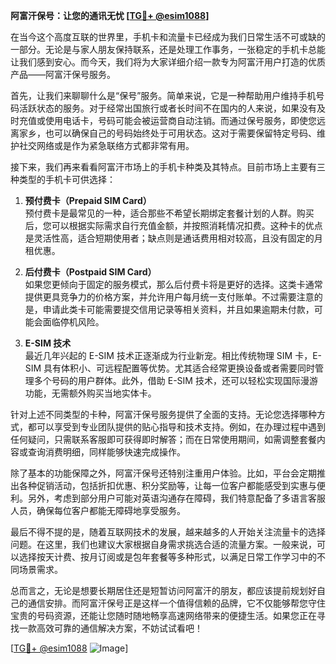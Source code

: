 **阿富汗保号：让您的通讯无忧 [[TG💪+ @esim1088](https://t.me/s/esim1088)]**

在当今这个高度互联的世界里，手机卡和流量卡已经成为我们日常生活不可或缺的一部分。无论是与家人朋友保持联系，还是处理工作事务，一张稳定的手机卡总能让我们感到安心。而今天，我们将为大家详细介绍一款专为阿富汗用户打造的优质产品——阿富汗保号服务。

首先，让我们来聊聊什么是“保号”服务。简单来说，它是一种帮助用户维持手机号码活跃状态的服务。对于经常出国旅行或者长时间不在国内的人来说，如果没有及时充值或使用电话卡，号码可能会被运营商自动注销。而通过保号服务，即使您远离家乡，也可以确保自己的号码始终处于可用状态。这对于需要保留特定号码、维护社交网络或是作为紧急联络方式都非常有用。

接下来，我们再来看看阿富汗市场上的手机卡种类及其特点。目前市场上主要有三种类型的手机卡可供选择：

1. **预付费卡（Prepaid SIM Card）**  
   预付费卡是最常见的一种，适合那些不希望长期绑定套餐计划的人群。购买后，您可以根据实际需求自行充值金额，并按照消耗情况扣费。这种卡的优点是灵活性高，适合短期使用者；缺点则是通话费用相对较高，且没有固定的月租优惠。

2. **后付费卡（Postpaid SIM Card）**  
   如果您更倾向于固定的服务模式，那么后付费卡将是更好的选择。这类卡通常提供更具竞争力的价格方案，并允许用户每月统一支付账单。不过需要注意的是，申请此类卡可能需要提交信用记录等相关资料，并且如果逾期未付款，可能会面临停机风险。

3. **E-SIM 技术**  
   最近几年兴起的 E-SIM 技术正逐渐成为行业新宠。相比传统物理 SIM 卡，E-SIM 具有体积小、可远程配置等优势。尤其适合经常更换设备或者需要同时管理多个号码的用户群体。此外，借助 E-SIM 技术，还可以轻松实现国际漫游功能，无需额外购买当地实体卡。

针对上述不同类型的卡种，阿富汗保号服务提供了全面的支持。无论您选择哪种方式，都可以享受到专业团队提供的贴心指导和技术支持。例如，在办理过程中遇到任何疑问，只需联系客服即可获得即时解答；而在日常使用期间，如需调整套餐内容或查询消费明细，同样能够快速完成操作。

除了基本的功能保障之外，阿富汗保号还特别注重用户体验。比如，平台会定期推出各种促销活动，包括折扣优惠、积分奖励等，让每一位客户都能感受到实惠与便利。另外，考虑到部分用户可能对英语沟通存在障碍，我们特意配备了多语言客服人员，确保每位客户都能无障碍地享受服务。

最后不得不提的是，随着互联网技术的发展，越来越多的人开始关注流量卡的选择问题。在这里，我们也建议大家根据自身需求挑选合适的流量方案。一般来说，可以选择按天计费、按月订阅或是包年套餐等多种形式，以满足日常工作学习中的不同场景需求。

总而言之，无论是想要长期居住还是短暂访问阿富汗的朋友，都应该提前规划好自己的通信安排。而阿富汗保号正是这样一个值得信赖的品牌，它不仅能够帮您守住宝贵的号码资源，还能让您随时随地畅享高速网络带来的便捷生活。如果您正在寻找一款高效可靠的通信解决方案，不妨试试看吧！

[[TG💪+ @esim1088](https://t.me/s/esim1088) ![Image](https://i.postimg.cc/4NQfJmqS/Snipaste-2025-05-13-00-14-12.png)]